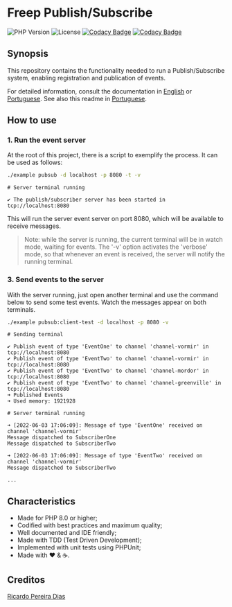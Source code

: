 # Freep Publish/Subscribe

![PHP Version](https://img.shields.io/badge/php-%5E8.0-blue)
![License](https://img.shields.io/badge/license-MIT-blue)
[![Codacy Badge](https://app.codacy.com/project/badge/Coverage/5a911e53f0cc421282d847d323f50203)](https://www.codacy.com/gh/ricardopedias/freep-pubsub/dashboard?utm_source=github.com&utm_medium=referral&utm_content=ricardopedias/freep-pubsub&utm_campaign=Badge_Coverage)
[![Codacy Badge](https://app.codacy.com/project/badge/Grade/5a911e53f0cc421282d847d323f50203)](https://www.codacy.com/gh/ricardopedias/freep-pubsub/dashboard?utm_source=github.com&amp;utm_medium=referral&amp;utm_content=ricardopedias/freep-pubsub&amp;utm_campaign=Badge_Grade)

## Synopsis

This repository contains the functionality needed to run a Publish/Subscribe system, enabling registration and publication of events.

For detailed information, consult the documentation in [English](docs/en/index.md) or [Portuguese](docs/pt-br/indice.md). See also this readme in [Portuguese](docs/pt-br/leiame.md).

## How to use

### 1. Run the event server

At the root of this project, there is a script to exemplify the process.
It can be used as follows:

```bash
./example pubsub -d localhost -p 8080 -t -v
```

```text
# Server terminal running

✔ The publish/subscriber server has been started in tcp://localhost:8080
```

This will run the server event server on port 8080, which will be available to receive messages.

> Note: while the server is running, the current terminal will be in watch mode, waiting for events. The '-v' option activates the 'verbose' mode, so that whenever an event is received, the server will notify the running terminal.

### 3. Send events to the server

With the server running, just open another terminal and use the command below to send some test events.
Watch the messages appear on both terminals.

```bash
./example pubsub:client-test -d localhost -p 8080 -v
```

```text
# Sending terminal

✔ Publish event of type 'EventOne' to channel 'channel-vormir' in tcp://localhost:8080
✔ Publish event of type 'EventTwo' to channel 'channel-vormir' in tcp://localhost:8080
✔ Publish event of type 'EventTwo' to channel 'channel-mordor' in tcp://localhost:8080
✔ Publish event of type 'EventTwo' to channel 'channel-greenville' in tcp://localhost:8080
➜ Published Events
➜ Used memory: 1921928
```

```text
# Server terminal running

➜ [2022-06-03 17:06:09]: Message of type 'EventOne' received on channel 'channel-vormir'
Message dispatched to SubscriberOne
Message dispatched to SubscriberTwo

➜ [2022-06-03 17:06:09]: Message of type 'EventTwo' received on channel 'channel-vormir'
Message dispatched to SubscriberTwo

...
```

## Characteristics

- Made for PHP 8.0 or higher;
- Codified with best practices and maximum quality;
- Well documented and IDE friendly;
- Made with TDD (Test Driven Development);
- Implemented with unit tests using PHPUnit;
- Made with :heart: &amp; :coffee:.

## Creditos

[Ricardo Pereira Dias](https://www.ricardopedias.com.br)
